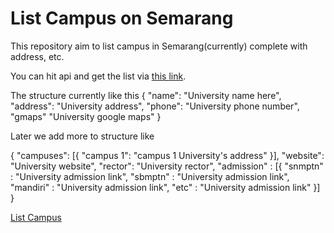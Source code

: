 # List Campus on Semarang

This repository aim to list campus in Semarang(currently) complete with address, etc.

You can hit api and get the list via [this link](https://raw.githubusercontent.com/tiuinws/list-campus-on-semarang/master/list-kampus.json).

The structure currently like this
{
		"name": "University name here",
		"address": "University address",
		"phone": "University phone number",
		"gmaps" "University google maps"
}

Later we add more to structure like

{
		"campuses": [{
    "campus 1": "campus 1 University's address"
    }],
		"website": "University website",
		"rector": "University rector",
		"admission" : [{
    "snmptn" : "University admission link",
    "sbmptn" : "University admission link",
    "mandiri" : "University admission link",
    "etc" : "University admission link"
    }]
}

[List Campus](./list-kampus.json)
